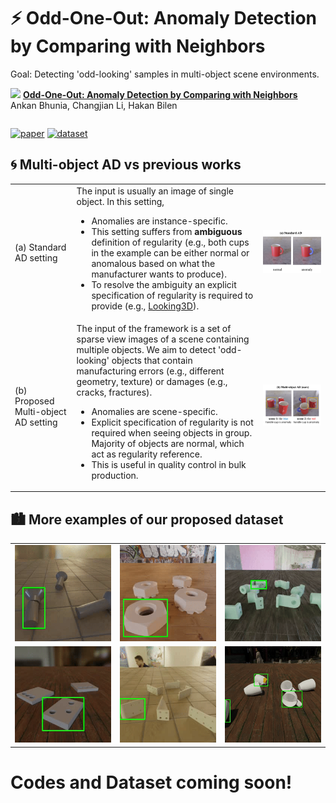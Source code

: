 # ⚡ Odd-One-Out: Anomaly Detection by Comparing with Neighbors 

Goal: Detecting 'odd-looking' samples in multi-object scene environments. 

<img src=figures/o3.gif>

<table>
  <tr>
      <strong><a href="https://arxiv.org/abs/xxxxxx">Odd-One-Out: Anomaly Detection by Comparing with Neighbors</a></strong><br>
      Ankan Bhunia, Changjian Li, Hakan Bilen<br>
  </tr>
</table>

[![paper](https://img.shields.io/badge/arXiv-Paper-<COLOR>.svg)](https://openaccess.thecvf.com/content/CVPR2024/papers/Bhunia_Looking_3D_Anomaly_Detection_with_2D-3D_Alignment_CVPR_2024_paper.pdf)
[![dataset](https://img.shields.io/badge/Dataset-link-blue)]()


## 🌀 Multi-object AD vs previous works

<table>
    <tr>
    <td>(a) Standard AD setting</td>
    <td>The input is usually an image of single object. In this setting,
      <ul>
        <li>Anomalies are instance-specific.</li> 
        <li>This setting suffers from <b>ambiguous</b> definition of regularity (e.g., both cups in the example can be either normal or anomalous based on what the manufacturer wants to produce).</li>
        <li>To resolve the ambiguity an explicit specification of regularity is required to provide (e.g., <a href="https://github.com/VICO-UoE/Looking3D">Looking3D</a>).</li>
      </ul>
    </td>
    <td><img src="figures/SAD.jpg" width="800"/></td>
    </tr>
    <tr>
      <td>(b) Proposed Multi-object AD setting</td>
      <td>The input of the framework is a set of sparse view images of a scene containing multiple objects. We aim to detect 'odd-looking' objects that contain manufacturing errors (e.g., different geometry, texture) or damages (e.g., cracks, fractures).
      <ul>
        <li>Anomalies are scene-specific.</li>
        <li>Explicit specification of regularity is not required when seeing objects in group. Majority of objects are normal, which act as regularity reference. </li>
        <li>This is useful in quality control in bulk production.</li>
      </ul>
      </td>
       <td><img src="figures/MAD.jpg" width="800"/></td>
    </tr>
</table>

## 🏙️ More examples of our proposed dataset


<table>
  <tr>
    <td><img src="figures/sample_1.gif" width="200"/></td>
    <td><img src="figures/sample_2.gif" width="200"/></td>
    <td><img src="figures/sample_3.gif" width="200"/></td>
  </tr>
  <tr>
    <td><img src="figures/sample_4.gif" width="200"/></td>
    <td><img src="figures/sample_5.gif" width="200"/></td>
    <td><img src="figures/sample_6.gif" width="200"/></td>
  </tr>
</table>





# Codes and Dataset coming soon! 
